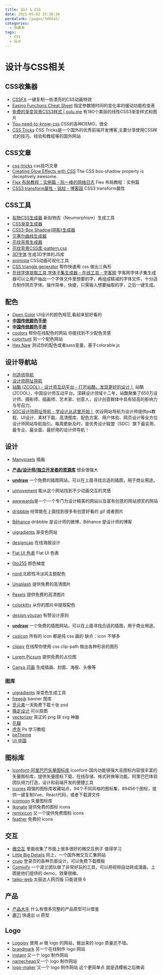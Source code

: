 ```yaml
---
title: 设计 & CSS
date: 2021-05-02 15:30:34
permalink: /pages/3d6da5/
categories:
  - 收藏夹
tags:
  - CSS
  - 设计
---
```



# 设计与CSS相关

## CSS收集器
- [CSSFX](https://cssfx.netlify.com/) 一键复制一些漂亮的CSS动画特效
- [Easing Functions Cheat Sheet](https://easings.net/) 指定参数随时间的变化率的缓动功能检查表
- [免费的渐变背景CSS3样式 | oulu.me](http://color.oulu.me/) 有180个美丽的线性CSS3渐变样式和图片
- [You-need-to-know-css](https://lhammer.cn/You-need-to-know-css/#/zh-cn/) CSS的各种DEMO，很全
- [CSS Tricks](http://css-tricks.neatbang.com/) CSS Tricks是一个国外的优秀前端开发博客,主要分享使用CSS样式的技巧、经验和教程等的国外网站

## CSS文章
- [css-tricks](https://css-tricks.com/) css技巧文章
- [Creating Glow Effects with CSS](https://codersblock.com/blog/creating-glow-effects-with-css/) The CSS box-shadow property is deceptively awesome.
- [Flex 布局教程：实例篇 - 阮一峰的网络日志](http://www.ruanyifeng.com/blog/2015/07/flex-examples.html) Flex 布局教程：实例篇
- [CSS3 transform属性 - 铭绘 - 博客园](http://www.cnblogs.com/minghui007/p/8178423.html) CSS3 transform属性


## CSS工具
- [拟物CSS生成器](https://neumorphism.io/) 新拟物态（Neumorphism）生成工具
- [CSS渐变生成器](https://www.colorzilla.com/gradient-editor/)
- [CSS3-Box Shadow(阴影)生成器](https://www.html.cn/tool/css3Preview/Box-Shadow.html)
- [贝塞尔曲线生成器](https://cubic-bezier.com)
- [花纹背景生成器](http://www.heropatterns.com/)
- [花纹背景CSS库-pattern.css](https://github.com/bansal-io/pattern.css)
- [3D字体](https://bennettfeely.com/ztext/) 生成3D字体的JS库
- [animista](https://animista.net/) CSS动画可视化工具
- [CSS triangle generator](http://apps.eky.hk/css-triangle-generator/) 帮你快速用 css 做出三角形
- [在线字体提取工具,字体子集生成器 - 在线工具 - 字客网](https://www.fontke.com/tool/subfont/) 字客网字体子集生成器可以让用户抽出一个字体文件里想要的字，再组成精减的字体文件，十分适合制作网页字体。操作简单，快捷，只需输入想要抽取的字，之后一键生成。

## 配色
- [Open Color](https://yeun.github.io/open-color/) UI设计的颜色规范,看起来挺好看的
- [**中国传统颜色手册**](https://colors.ichuantong.cn/)
- [**中国传统颜色手册**](http://zhongguose.com/)
- [coolors](https://coolors.co/) 帮你在线配色的网站 你能找到不少配色灵感
- [colorhunt](http://colorhunt.co/) 另一个配色网站
- [Hex Naw](https://hexnaw.com/) 测试你的配色或者sass变量，基于colorable.js

## 设计导航站
- [创造师导航](http://chuangzaoshi.com/)
- [设计师网址导航](http://hao.uisdc.com/)
- [站酷 (ZCOOL) - 设计师互动平台 - 打开站酷，发现更好的设计！](https://www.zcool.com.cn/) 站酷 (ZCOOL)，中国设计师互动平台。深耕设计领域十二年，站酷聚集了650万设计师、摄影师、插画师、艺术家、创意人，设计创意群体中具有较高的影响力与号召力。
- [SDC设计师网址导航 - 学设计从这里开始！](https://hao.uisdc.com/) 优设网站导航为设计师提供ps教程、UI设计、素材下载、高清图库、配色方案、用户体验、网页设计等全方位设计师网站导航指引。每周更新及时，是优秀设计联盟（SDC）旗下最实用、最专业、最全面、最好用的设计师导航！
 
## 设计
- [Manypixels](https://www.manypixels.co/gallery/) 插画
- [**产品/设计师/独立开发者的资源库**](https://maliquankai.com/designnav/) 很全很强大
- [**undraw**](https://undraw.co/illustrations) 一个免费的插图网站，可以在上面寻找合适的插图，用于商业用途。
- [uimovement](https://uimovement.com/) 能从这个网站找到不少动画交互的灵感
- [awwwards](https://www.awwwards.com/)是一个一个专门为设计精美的网站以及富有创意的网站颁奖的网站
- [dribbble](https://dribbble.com/) 经常能在上面找到很多有创意好看的 gif 或者图片
- [Bēhance](https://www.behance.net/) dribbble 是设计师的微博，Bēhance 是设计师的博客


- [uigradients](https://uigradients.com/#SummerDog) 渐变色网站
- [designcap](https://www.designcap.com/) 在线海报设计
- [Flat UI 色表](https://flatuicolors.com/) Flat UI 色表
- [0to255](https://www.0to255.com/) 颜色梯度

- [nord ](https://github.com/arcticicestudio/nord) 北欧性冷淡风主题配色
- [Unsplash](https://unsplash.com/) 提供免费的高清图片
- [Pexels](https://www.pexels.com/zh-cn/) 提供免费的高清图片
- [colorkitty](https://colorkitty.com/) 从你的图片中提取配色
- [design.youzan](http://design.youzan.com/) 有赞设计原则

- [**undraw**](https://undraw.co/illustrations) 一个免费的插图网站，可以在上面寻找合适的插图，用于商业用途。
- [cssicon](http://cssicon.space/#/) 所有的 icon 都是纯 css 画的 缺点：icon 不够多
- [clippy](http://bennettfeely.com/clippy/) 在线帮你使用 css clip-path 做出各种形状的图形
- [Lorem Picsum](https://picsum.photos/) 提供免费的占位图

- [Canva 可画](https://www.canva.cn/) 生成插画、封面、海报、头像等


### 图库

- [uigradients](https://uigradients.com/) 渐变色生成工具
- [freepik](https://www.freepik.com/) banner 图库
- [觅元素](http://www.51yuansu.com/)一天免费下载十张 psd
- [搞定设计](https://www.gaoding.com/) 可以抠图
- [vectorizer](https://www.vectorizer.io/) 真正的 png 转 svg 神器
- [花瓣](https://huaban.com/)
- [虎克](https://huke88.com/) Ps 学习教程
- [beTheme](https://themes.muffingroup.com/be/splash/)
- [UI 中国](https://www.ui.cn/)

## 图标库

- [Iconfont-阿里巴巴矢量图标库](http://www.iconfont.cn/) Iconfont-国内功能很强大且图标内容很丰富的矢量图标库，提供矢量图标下载、在线存储、格式转换等功能。阿里巴巴体验团队倾力打造，设计和前端开发的便捷工具
- [icones](https://icones.js.org/) 超强的图标库收藏站点，94个不同风格的图标集，89456个图标，提供一键复制Vue、React代码，或者下载源文件
- [icomoon](https://icomoon.io/) 矢量图标库
- [Ikonate](https://github.com/mikolajdobrucki/ikonate) 提供免费的图标 icons
- [remixicon](https://remixicon.com/) 又一个提供免费图标 icons
- [feather](https://github.com/feathericons/feather) 免费的 icons

## 交互

- [微交互](http://aliscued.lofter.com/) 里面收集了市面上很多很好的微交互例子 值得学习
- [Little Big Details](http://littlebigdetails.com/) 同上，一个国外微交互汇集网站
- [cruip](https://cruip.com/) 登录页的各种页面设计，可以免费下载模板
- [Comixify](https://comixify.ii.pw.edu.pl/) 一个波兰团队做了非常好玩的工具，可以把视频自动转成漫画，上图是他们提供的 demo，效果很棒。
- [taiko-web](https://github.com/bui/taiko-web) 太鼓达人网页版 只能说很 6

## 产品

- [产品大牛](http://www.pmdaniu.com/) 什么有很多完整的产品原型可以借鉴
- [磨刀](https://modao.cc/pricing) 快速出 ui 原型

## Logo

- [Logojoy](https://logojoy.com/) 使用 ai 做 logo 的网站，做出来的 logo 质量还不错。
- [brandmark](http://brandmark.io/) 另一个在线制作 logo 网站
- [instant](https://instantlogodesign.com/) 又一个 logo 制作网站
- [namecheap](https://www.namecheap.com/logo-maker/app/)又一个 logo 制作网站
- [logo-maker](https://www.designevo.com/logo-maker/) 又一个 logo 制作网站 这个更简单点 就是选模板之后微调
